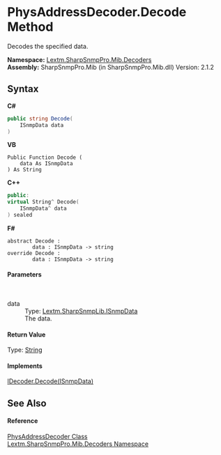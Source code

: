 # PhysAddressDecoder.Decode Method 
 

Decodes the specified data.

**Namespace:**&nbsp;<a href="N_Lextm_SharpSnmpPro_Mib_Decoders">Lextm.SharpSnmpPro.Mib.Decoders</a><br />**Assembly:**&nbsp;SharpSnmpPro.Mib (in SharpSnmpPro.Mib.dll) Version: 2.1.2

## Syntax

**C#**<br />
``` C#
public string Decode(
	ISnmpData data
)
```

**VB**<br />
``` VB
Public Function Decode ( 
	data As ISnmpData
) As String
```

**C++**<br />
``` C++
public:
virtual String^ Decode(
	ISnmpData^ data
) sealed
```

**F#**<br />
``` F#
abstract Decode : 
        data : ISnmpData -> string 
override Decode : 
        data : ISnmpData -> string 
```


#### Parameters
&nbsp;<dl><dt>data</dt><dd>Type: <a href="T_Lextm_SharpSnmpLib_ISnmpData">Lextm.SharpSnmpLib.ISnmpData</a><br />The data.</dd></dl>

#### Return Value
Type: <a href="https://docs.microsoft.com/dotnet/api/system.string" target="_blank" rel="noopener noreferrer">String</a><br />

#### Implements
<a href="M_Lextm_SharpSnmpPro_Mib_IDecoder_Decode">IDecoder.Decode(ISnmpData)</a><br />

## See Also


#### Reference
<a href="T_Lextm_SharpSnmpPro_Mib_Decoders_PhysAddressDecoder">PhysAddressDecoder Class</a><br /><a href="N_Lextm_SharpSnmpPro_Mib_Decoders">Lextm.SharpSnmpPro.Mib.Decoders Namespace</a><br />